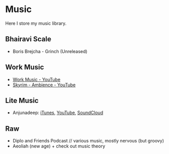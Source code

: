 # Music
Here I store my music library.

## Bhairavi Scale
* Boris Brejcha - Grinch (Unreleased)

## Work Music
* [Work Music - YouTube](https://www.youtube.com/playlist?list=PL4qBE1-4ZNC0Wam6r8MaZoUfZ8ektEVYe)
* [Skyrim - Ambience - YouTube](https://www.youtube.com/playlist?list=PLdSUTU0oamrwC0PY7uUc0EJMKlWCiku43)

## Lite Music
* Anjunadeep: [iTunes](https://itunes.apple.com/ru/podcast/the-anjunadeep-edition/id879507964?l=en&mt=2), [YouTube](https://www.youtube.com/channel/UCbDgBFAketcO26wz-pR6OKA), [SoundCloud](https://soundcloud.com/anjunadeep)

## Raw
* Diplo and Friends Podcast // various music, mostly nervous (but groovy)
* Aeoliah (new age) + check out music theory
